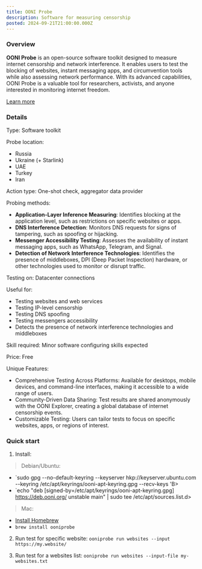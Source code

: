 ```yaml
---
title: OONI Probe
description: Software for measuring censorship
posted: 2024-09-21T21:00:00.000Z
---
```

### Overview  
**OONI Probe** is an open-source software toolkit designed to measure internet censorship and network interference. It enables users to test the blocking of websites, instant messaging apps, and circumvention tools while also assessing network performance. With its advanced capabilities, OONI Probe is a valuable tool for researchers, activists, and anyone interested in monitoring internet freedom.

[Learn more](https://ooni.org/support/ooni-probe-cli#get-started)

### Details
Type: Software toolkit

Probe location:
>
 - Russia
 - Ukraine (+ Starlink)
 - UAE
 - Turkey
 - Iran

Action type:  One-shot check, aggregator data provider

Probing methods:
>
- **Application-Layer Inference Measuring**: Identifies blocking at the application level, such as restrictions on specific websites or apps.
- **DNS Interference Detection**: Monitors DNS requests for signs of tampering, such as spoofing or hijacking.
- **Messenger Accessibility Testing**: Assesses the availability of instant messaging apps, such as WhatsApp, Telegram, and Signal.
- **Detection of Network Interference Technologies**: Identifies the presence of middleboxes, DPI (Deep Packet Inspection) hardware, or other technologies used to monitor or disrupt traffic.

Testing on: Datacenter connections

Useful for:
>
 - Testing websites and web services
 - Testing IP-level censorship
 - Testing DNS spoofing
 - Testing messengers accessibility
 - Detects the presence of network interference technologies and middleboxes

Skill required: Minor software configuring skills expected

Price: Free

Unique Features:
- Comprehensive Testing Across Platforms: Available for desktops, mobile devices, and command-line interfaces, making it accessible to a wide range of users.
- Community-Driven Data Sharing: Test results are shared anonymously with the OONI Explorer, creating a global database of internet censorship events.
- Customizable Testing: Users can tailor tests to focus on specific websites, apps, or regions of interest.

### Quick start
1. Install:
> Debian/Ubuntu:

- `sudo gpg --no-default-keyring --keyserver hkp://keyserver.ubuntu.com --keyring /etc/apt/keyrings/ooni-apt-keyring.gpg --recv-keys 'B>
- `echo "deb [signed-by=/etc/apt/keyrings/ooni-apt-keyring.gpg] https://deb.ooni.org/ unstable main" | sudo tee /etc/apt/sources.list.d>

> Mac:

- [Install Homebrew](https://brew.sh)
- `brew install ooniprobe`


2. Run test for specific website:
`ooniprobe run websites --input https://my.website/`

3. Run test for a websites list:
`ooniprobe run websites --input-file my-websites.txt`

